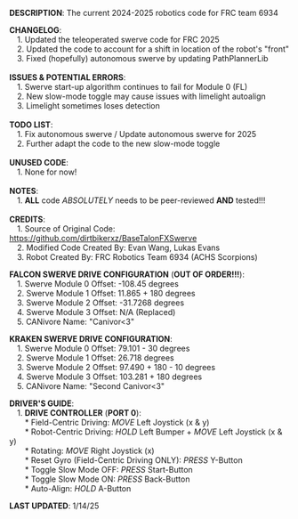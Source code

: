 **DESCRIPTION**: The current 2024-2025 robotics code for FRC team 6934  <br>   

**CHANGELOG**:  <br> 
&ensp;&ensp;1. Updated the teleoperated swerve code for FRC 2025  <br> 
&ensp;&ensp;2. Updated the code to account for a shift in location of the robot's "front"  <br> 
&ensp;&ensp;3. Fixed (hopefully) autonomous swerve by updating PathPlannerLib  <br>   
**ISSUES & POTENTIAL ERRORS**:  <br> 
&ensp;&ensp;1. Swerve start-up algorithm continues to fail for Module 0 (FL)  <br> 
&ensp;&ensp;2. New slow-mode toggle may cause issues with limelight autoalign  <br> 
&ensp;&ensp;3. Limelight sometimes loses detection  <br>   
**TODO LIST**:  <br> 
&ensp;&ensp;1. Fix autonomous swerve / Update autonomous swerve for 2025  <br> 
&ensp;&ensp;2. Further adapt the code to the new slow-mode toggle  <br>   
**UNUSED CODE**:  <br> 
&ensp;&ensp;1. None for now!  <br>   
**NOTES**:  <br> 
&ensp;&ensp;1. **ALL** code *ABSOLUTELY* needs to be peer-reviewed **AND** tested!!!  <br>   
**CREDITS**:  <br> 
&ensp;&ensp;1. Source of Original Code: https://github.com/dirtbikerxz/BaseTalonFXSwerve  <br> 
&ensp;&ensp;2. Modified Code Created By: Evan Wang, Lukas Evans  <br> 
&ensp;&ensp;3. Robot Created By: FRC Robotics Team 6934 (ACHS Scorpions)  <br>  

**FALCON SWERVE DRIVE CONFIGURATION** (**OUT OF ORDER!!!**):  <br> 
&ensp;&ensp;1. Swerve Module 0 Offset: -108.45 degrees  <br> 
&ensp;&ensp;2. Swerve Module 1 Offset: 11.865 + 180 degrees  <br> 
&ensp;&ensp;3. Swerve Module 2 Offset: -31.7268 degrees  <br> 
&ensp;&ensp;4. Swerve Module 3 Offset: N/A (Replaced)  <br> 
&ensp;&ensp;5. CANivore Name: "Canivor<3"  <br>  

**KRAKEN SWERVE DRIVE CONFIGURATION**:  <br> 
&ensp;&ensp;1. Swerve Module 0 Offset: 79.101 - 30 degrees  <br> 
&ensp;&ensp;2. Swerve Module 1 Offset: 26.718 degrees  <br> 
&ensp;&ensp;3. Swerve Module 2 Offset: 97.490 + 180 - 10 degrees  <br> 
&ensp;&ensp;4. Swerve Module 3 Offset: 103.281 + 180 degrees  <br> 
&ensp;&ensp;5. CANivore Name: "Second Canivor<3"  <br>  

**DRIVER'S GUIDE**:  <br> 
&ensp;&ensp;1. **DRIVE CONTROLLER** (**PORT 0**):  <br> 
&ensp;&ensp;&ensp;&ensp;* Field-Centric Driving: *MOVE* Left Joystick (x & y)  <br> 
&ensp;&ensp;&ensp;&ensp;* Robot-Centric Driving: *HOLD* Left Bumper + *MOVE* Left Joystick (x & y)  <br> 
&ensp;&ensp;&ensp;&ensp;* Rotating: *MOVE* Right Joystick (x)  <br> 
&ensp;&ensp;&ensp;&ensp;* Reset Gyro (Field-Centric Driving ONLY): *PRESS* Y-Button  <br> 
&ensp;&ensp;&ensp;&ensp;* Toggle Slow Mode OFF: *PRESS* Start-Button  <br> 
&ensp;&ensp;&ensp;&ensp;* Toggle Slow Mode ON: *PRESS* Back-Button  <br> 
&ensp;&ensp;&ensp;&ensp;* Auto-Align: *HOLD* A-Button  <br>   

**LAST UPDATED**: 1/14/25